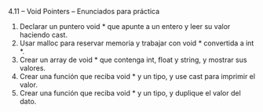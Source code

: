 4.11 – Void Pointers – Enunciados para práctica

1. Declarar un puntero void * que apunte a un entero y leer su valor haciendo cast.
2. Usar malloc para reservar memoria y trabajar con void * convertida a int *.
3. Crear un array de void * que contenga int, float y string, y mostrar sus valores.
4. Crear una función que reciba void * y un tipo, y use cast para imprimir el valor.
5. Crear una función que reciba void * y un tipo, y duplique el valor del dato.
